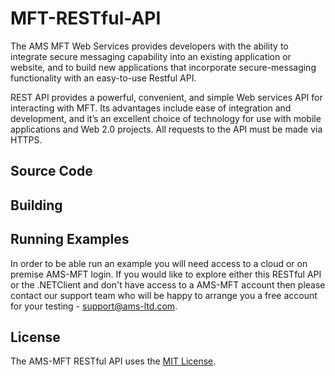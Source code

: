 # MFT-RESTful-API
The AMS MFT Web Services provides developers with the ability to integrate secure messaging capability into an existing application or website, and to build new applications that incorporate secure-messaging functionality with an easy-to-use Restful API. 

REST API provides a powerful, convenient, and simple Web services API for interacting with MFT. Its advantages include ease of integration and development, and it’s an excellent choice of technology for use with mobile applications and Web 2.0 projects. All requests to the API must be made via HTTPS.

## Source Code

## Building

## Running Examples
In order to be able run an example you will need access to a cloud or on premise AMS-MFT login. If you would like to explore either this RESTful API or the .NETClient and don't have access to a AMS-MFT account then please contact our support team who will be happy to arrange you a free account for your testing - support@ams-ltd.com.

## License
The AMS-MFT RESTful API uses the [MIT License](LICENSE).